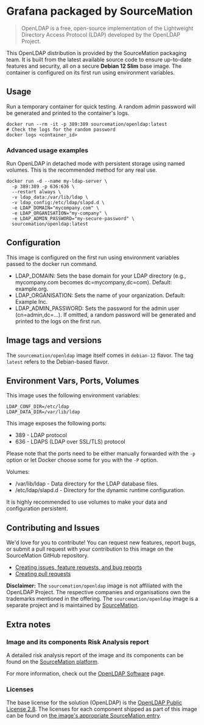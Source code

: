 # Grafana packaged by SourceMation

> OpenLDAP is a free, open-source implementation of the Lightweight Directory Access Protocol (LDAP) developed by the OpenLDAP Project.

This OpenLDAP distribution is provided by the SourceMation packaging team. It is built from the latest available source code to ensure up-to-date features and security, all on a secure **Debian 12 Slim** base image. The container is configured on its first run using environment variables.

## Usage

Run a temporary container for quick testing. A random admin password will be generated and printed to the container's logs.

```
docker run --rm -it -p 389:389 sourcemation/openldap:latest
# Check the logs for the random password
docker logs <container_id>
```

### Advanced usage examples

Run OpenLDAP in detached mode with persistent storage using named volumes. This is the recommended method for any real use.

```
docker run -d --name my-ldap-server \
  -p 389:389 -p 636:636 \
  --restart always \
  -v ldap_data:/var/lib/ldap \
  -v ldap_config:/etc/ldap/slapd.d \
  -e LDAP_DOMAIN="mycompany.com" \
  -e LDAP_ORGANISATION="my-company" \
  -e LDAP_ADMIN_PASSWORD="my-secure-password" \
  sourcemation/openldap:latest
```

## Configuration

This image is configured on the first run using environment variables passed to the docker run command.

- LDAP_DOMAIN: Sets the base domain for your LDAP directory (e.g., mycompany.com becomes dc=mycompany,dc=com). Default: example.org.
- LDAP_ORGANISATION: Sets the name of your organization. Default: Example Inc.
- LDAP_ADMIN_PASSWORD: Sets the password for the admin user (cn=admin,dc=...). If omitted, a random password will be generated and printed to the logs on the first run.

## Image tags and versions

The `sourcemation/openldap` image itself comes in `debian-12` flavor.
The tag `latest` refers to the Debian-based flavor.

## Environment Vars, Ports, Volumes

This image uses the following environment variables:

```
LDAP_CONF_DIR=/etc/ldap
LDAP_DATA_DIR=/var/lib/ldap
```

This image exposes the following ports: 

- 389 - LDAP protocol
- 636 - LDAPS (LDAP over SSL/TLS) protocol

Please note that the ports need to be either manually forwarded with the
`-p` option or let Docker choose some for you with the `-P` option.

Volumes:

- /var/lib/ldap - Data directory for the LDAP database files.
- /etc/ldap/slapd.d - Directory for the dynamic runtime configuration.

It is highly recommended to use volumes to make your data and configuration persistent.


## Contributing and Issues

We'd love for you to contribute! You can request new features, report bugs, or
submit a pull request with your contribution to this image on the SourceMation
GitHub repository.

- [Creating issues, feature requests, and bug reports](https://github.com/SourceMation/images/issues/new/choose)
- [Creating pull requests](https://github.com/SourceMation/images/compare)

**Disclaimer:** The `sourcemation/openldap` image is not affiliated with
the OpenLDAP Project. The respective companies and
organisations own the trademarks mentioned in the offering. The
`sourcemation/openldap` image is a separate project and is maintained by
[SourceMation](https://sourcemation.com).

## Extra notes

### Image and its components Risk Analysis report

A detailed risk analysis report of the image and its components can be
found on the [SourceMation
platform](https://sourcemation.com/).

For more information, check out the [OpenLDAP Software](https://www.openldap.org/software/) page.

### Licenses

The base license for the solution (OpenLDAP) is the
[OpenLDAP Public License 2.8](https://www.openldap.org/software/release/license.html). The licenses for each component shipped as
part of this image can be found on [the image's appropriate SourceMation
entry](https://sourcemation.com/).
